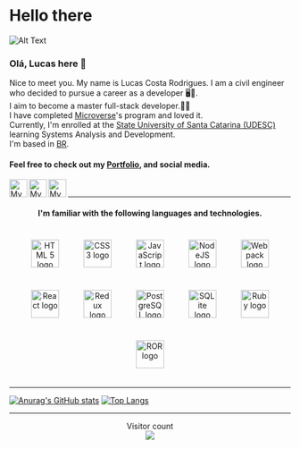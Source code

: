 # Hello there

![Alt Text](https://c.tenor.com/qA9u4ETE66MAAAAC/hello-there-kenobi.gif)

###  Olá, Lucas here 👋  
Nice to meet you. My name is Lucas Costa Rodrigues. I am a civil engineer who decided to pursue a career as a developer 🖥️💯. <br>
I aim to become a master full-stack developer.👨‍💻 <br>
I have completed [Microverse](https://www.microverse.org/)'s program and loved it.<br>
Currently, I'm enrolled at the [State University of Santa Catarina (UDESC)](https://www.udesc.br/international) learning Systems Analysis and Development.<br>
I'm based in [BR](https://www.google.com/search?q=Brasil&sxsrf=APq-WBstlp-sj60Hh1JRdQsSvRlvLvwbUg%3A1649797602508&ei=4ulVYunTHtqG1sQPoJ6C2AQ&ved=0ahUKEwjpzLGAt4_3AhVag5UCHSCPAEsQ4dUDCA4&uact=5&oq=Brasil&gs_lcp=Cgdnd3Mtd2l6EAMyBAgjECcyCgguELEDEIMBEEMyCgguELEDEIMBEEMyCwguEIAEELEDEIMBMgsIABCABBCxAxCDATIICC4QsQMQgwEyCwguEIAEELEDEIMBMggIABCxAxCDATIECAAQAzILCAAQgAQQsQMQgwE6BwgAEEcQsAM6CggAEOQCELADGAE6DAguEMgDELADEEMYAjoECC4QJzoICC4QgAQQsQM6BwguENQCEEM6CwguELEDEIMBENQCSgQIQRgASgQIRhgBUKgJWI8UYOEXaAJwAXgAgAHlAYgB1geSAQUwLjQuMpgBAKABAcgBD8ABAdoBBggBEAEYCdoBBggCEAEYCA&sclient=gws-wiz). <br>

#### Feel free to check out my [Portfolio](https://lucas-awesome-work.netlify.app/), and social media.

<a href="https://github.com/lucas-crodrigues">
  <img width="32" align="left"
     alt="My GitHub profile"
     src="https://cdn.jsdelivr.net/npm/simple-icons@v3/icons/github.svg">
</a>

<a href="https://www.linkedin.com/in/lucascostarodrigues/">
  <img width="32" align="left"
     alt="My LinkedIn profile"
     src="https://cdn.jsdelivr.net/npm/simple-icons@v3/icons/linkedin.svg">
</a>
<a href="https://www.instagram.com/lukebutcooler/">
  <img width="32" align="left"
     alt="My instagram profile"
     src="https://cdn.jsdelivr.net/npm/simple-icons@3.13.0/icons/instagram.svg">
</a>
<br>
<hr>
<h4 align="center">I'm familiar with the following languages and technologies.</h4>

<div align="center">  
<img style="margin: 20px" src="https://img.shields.io/badge/HTML5-E34F26?style=for-the-badge&logo=html5&logoColor=white" alt="HTML 5 logo" height="50" />  
<img style="margin: 20px" src="https://img.shields.io/badge/CSS3-1572B6?style=for-the-badge&logo=css3&logoColor=white" alt="CSS 3 logo" height="50" />  
<img style="margin: 20px" src="https://img.shields.io/badge/JavaScript-323330?style=for-the-badge&logo=javascript&logoColor=F7DF1E" alt="JavaScript logo" height="50" />  
<img style="margin: 20px" src="https://img.shields.io/badge/Node.js-339933?style=for-the-badge&logo=nodedotjs&logoColor=white" alt="NodeJS logo" height="50" />  
<img style="margin: 20px" src="https://img.shields.io/badge/Webpack-8DD6F9?style=for-the-badge&logo=Webpack&logoColor=white" alt="Webpack logo" height="50" />    
<img style="margin: 20px" src="https://img.shields.io/badge/React-20232A?style=for-the-badge&logo=react&logoColor=61DAFB" alt="React logo" height="50" />    
<img style="margin: 20px" src="https://img.shields.io/badge/Redux-593D88?style=for-the-badge&logo=redux&logoColor=white" alt="Redux logo" height="50" />    
<img style="margin: 20px" src="https://img.shields.io/badge/PostgreSQL-316192?style=for-the-badge&logo=postgresql&logoColor=white" alt="PostgreSQL logo" height="50" /> 
<img style="margin: 20px" src="https://img.shields.io/badge/SQLite-07405E?style=for-the-badge&logo=sqlite&logoColor=white" alt="SQLite logo" height="50" />
<img style="margin: 20px" src="https://img.shields.io/badge/Ruby-CC342D?style=for-the-badge&logo=ruby&logoColor=white" alt="Ruby logo" height="50" />
<img style="margin: 20px" src="https://img.shields.io/badge/Ruby_on_Rails-CC0000?style=for-the-badge&logo=ruby-on-rails&logoColor=white" alt="ROR logo" height="50" />
</div>

<hr>

[![Anurag's GitHub stats](https://github-readme-stats.vercel.app/api?username=lucas-crodrigues&show_icons=true&theme=tokyonight)](https://github.com/anuraghazra/github-readme-stats) [![Top Langs](https://github-readme-stats.vercel.app/api/top-langs/?username=lucas-crodrigues&layout=compact&theme=tokyonight)](https://github.com/anuraghazra/github-readme-stats)

<hr>

<p align="center"> 
  Visitor count<br>
  <img src="https://profile-counter.glitch.me/lucas-crodrigues/count.svg" />
</p>
